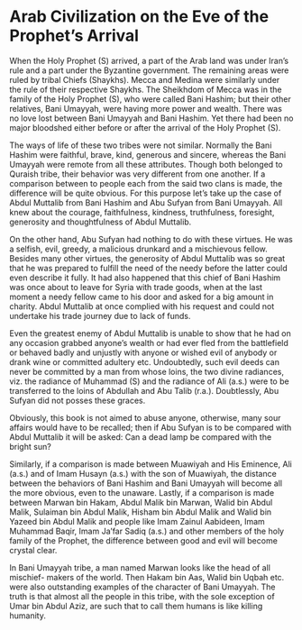 Arab Civilization on the Eve of the Prophet’s Arrival
=====================================================

When the Holy Prophet (S) arrived, a part of the Arab land was under
Iran’s rule and a part under the Byzantine government. The remaining
areas were ruled by tribal Chiefs (Shaykhs). Mecca and Medina were
similarly under the rule of their respective Shaykhs. The Sheikhdom of
Mecca was in the family of the Holy Prophet (S), who were called Bani
Hashim; but their other relatives, Bani Umayyah, were having more power
and wealth. There was no love lost between Bani Umayyah and Bani Hashim.
Yet there had been no major bloodshed either before or after the arrival
of the Holy Prophet (S).

The ways of life of these two tribes were not similar. Normally the Bani
Hashim were faithful, brave, kind, generous and sincere, whereas the
Bani Umayyah were remote from all these attributes. Though both belonged
to Quraish tribe, their behavior was very different from one another. If
a comparison between to people each from the said two clans is made, the
difference will be quite obvious. For this purpose let’s take up the
case of Abdul Muttalib from Bani Hashim and Abu Sufyan from Bani
Umayyah. All knew about the courage, faithfulness, kindness,
truthfulness, foresight, generosity and thoughtfulness of Abdul
Muttalib.

On the other hand, Abu Sufyan had nothing to do with these virtues. He
was a selfish, evil, greedy, a malicious drunkard and a mischievous
fellow. Besides many other virtues, the generosity of Abdul Muttalib was
so great that he was prepared to fulfill the need of the needy before
the latter could even describe it fully. It had also happened that this
chief of Bani Hashim was once about to leave for Syria with trade goods,
when at the last moment a needy fellow came to his door and asked for a
big amount in charity. Abdul Muttalib at once complied with his request
and could not undertake his trade journey due to lack of funds.

Even the greatest enemy of Abdul Muttalib is unable to show that he had
on any occasion grabbed anyone’s wealth or had ever fled from the
battlefield or behaved badly and unjustly with anyone or wished evil of
anybody or drank wine or committed adultery etc. Undoubtedly, such evil
deeds can never be committed by a man from whose loins, the two divine
radiances, viz. the radiance of Muhammad (S) and the radiance of Ali
(a.s.) were to be transferred to the loins of Abdullah and Abu Talib
(r.a.). Doubtlessly, Abu Sufyan did not posses these graces.

Obviously, this book is not aimed to abuse anyone, otherwise, many sour
affairs would have to be recalled; then if Abu Sufyan is to be compared
with Abdul Muttalib it will be asked: Can a dead lamp be compared with
the bright sun?

Similarly, if a comparison is made between Muawiyah and His Eminence,
Ali (a.s.) and of Imam Husayn (a.s.) with the son of Muawiyah, the
distance between the behaviors of Bani Hashim and Bani Umayyah will
become all the more obvious, even to the unaware. Lastly, if a
comparison is made between Marwan bin Hakam, Abdul Malik bin Marwan,
Walid bin Abdul Malik, Sulaiman bin Abdul Malik, Hisham bin Abdul Malik
and Walid bin Yazeed bin Abdul Malik and people like Imam Zainul
Aabideen, Imam Muhammad Baqir, Imam Ja’far Sadiq (a.s.) and other
members of the holy family of the Prophet, the difference between good
and evil will become crystal clear.

In Bani Umayyah tribe, a man named Marwan looks like the head of all
mischief- makers of the world. Then Hakam bin Aas, Walid bin Uqbah etc.
were also outstanding examples of the character of Bani Umayyah. The
truth is that almost all the people in this tribe, with the sole
exception of Umar bin Abdul Aziz, are such that to call them humans is
like killing humanity.


